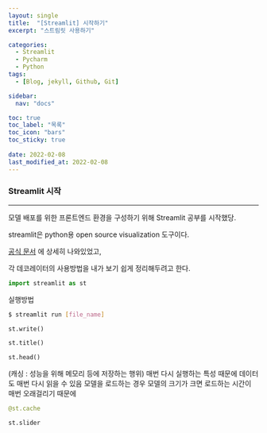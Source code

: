 ```yaml
---
layout: single
title:  "[Streamlit] 시작하기"
excerpt: "스트림릿 사용하기"

categories:
  - Streamlit
  - Pycharm
  - Python
tags:
  - [Blog, jekyll, Github, Git]

sidebar:
  nav: "docs"

toc: true
toc_label: "목록"
toc_icon: "bars"
toc_sticky: true
 
date: 2022-02-08
last_modified_at: 2022-02-08
---
```


### **Streamlit** 시작
***
모델 배포를 위한 프론트엔드 환경을 구성하기 위해 Streamlit 공부를 시작했당.

streamlit은 python용 open source visualization 도구이다.

[공식 문서](https://docs.streamlit.io/library/get-started) 
에 상세히 나와있었고,

각 데코레이터의 사용방법을 내가 보기 쉽게 정리해두려고 한다.

```python
import streamlit as st
```

실행방법
```bash
$ streamlit run [file_name]
```

```python
st.write()
```

```python
st.title()
```

```python
st.head()
```

(캐싱 : 성능을 위해 메모리 등에 저장하는 행위)
매번 다시 실행하는 특성 때문에 데이터도 매번 다시 읽을 수 있음
모델을 로드하는 경우 모델의 크기가 크면 로드하는 시간이 매번 오래걸리기 때문에

```python
@st.cache
```

```python
st.slider
```


